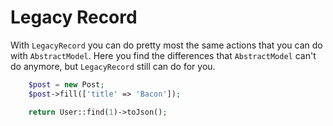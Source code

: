 # Legacy Record

With `LegacyRecord` you can do pretty most the same actions that you can do with `AbstractModel`.
Here you find the differences that `AbstractModel` can't do anymore, but `LegacyRecord` still can do for you.

```php title="Mass assignment"
    $post = new Post;
    $post->fill(['title' => 'Bacon']);
```

```php title="Converting a model to json"
    return User::find(1)->toJson();
```
